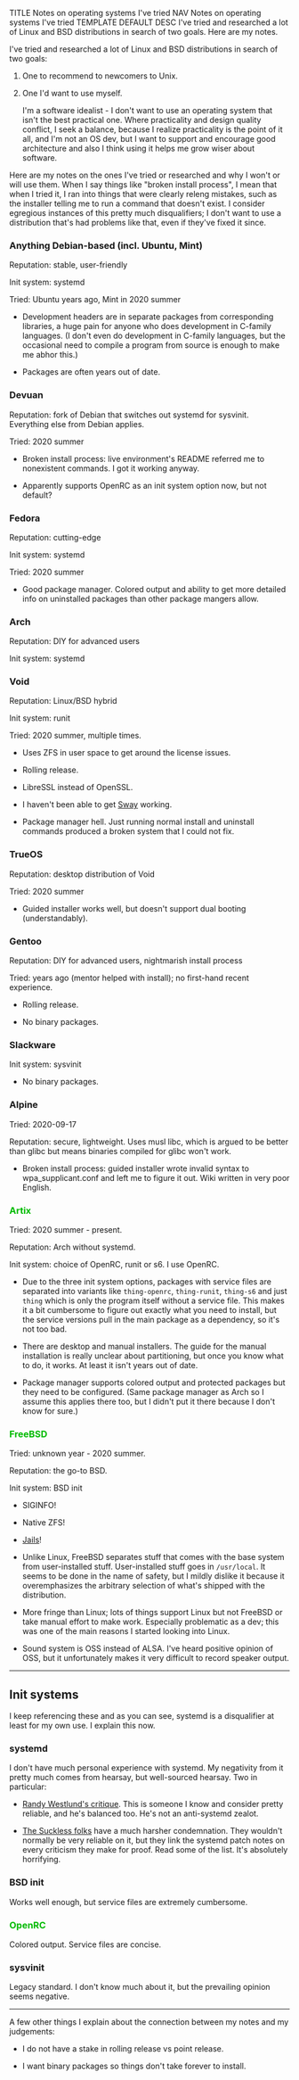 TITLE Notes on operating systems I've tried
NAV Notes on operating systems I've tried
TEMPLATE DEFAULT
DESC I've tried and researched a lot of Linux and BSD distributions in search of two goals. Here are my notes.

<style>
.good {
	color: #0b0;
}
:root[data-theme=dark] .good {
	color: #0f0;
}
</style>

I've tried and researched a lot of Linux and BSD distributions in search of two goals:

1. One to recommend to newcomers to Unix.

2. One I'd want to use myself.

	I'm a software idealist - I don't want to use an operating system that isn't the best practical one. Where practicality and design quality conflict, I seek a balance, because I realize practicality is the point of it all, and I'm not an OS dev, but I want to support and encourage good architecture and also I think using it helps me grow wiser about software.

Here are my notes on the ones I've tried or researched and why I won't or will use them. When I say things like "broken install process", I mean that when I tried it, I ran into things that were clearly releng mistakes, such as the installer telling me to run a command that doesn't exist. I consider egregious instances of this pretty much disqualifiers; I don't want to use a distribution that's had problems like that, even if they've fixed it since.

### <span class="bad">Anything Debian-based (incl. Ubuntu, Mint)</span>

Reputation: stable, user-friendly

Init system: systemd

Tried: Ubuntu years ago, Mint in 2020 summer

* Development headers are in separate packages from corresponding libraries, a huge pain for anyone who does development in C-family languages. (I don't even do development in C-family languages, but the occasional need to compile a program from source is enough to make me abhor this.)

* Packages are often years out of date.

### <span class="bad">Devuan</span>

Reputation: fork of Debian that switches out systemd for sysvinit. Everything else from Debian applies.

Tried: 2020 summer

* Broken install process: live environment's README referred me to nonexistent commands. I got it working anyway.

* Apparently supports OpenRC as an init system option now, but not default?

### Fedora

Reputation: cutting-edge

Init system: systemd

Tried: 2020 summer

* Good package manager. Colored output and ability to get more detailed info on uninstalled packages than other package mangers allow.

### <span class="bad">Arch</span>

Reputation: DIY for advanced users

Init system: systemd

### <span class="mixed">Void</span>

Reputation: Linux/BSD hybrid

Init system: runit

Tried: 2020 summer, multiple times.

* Uses ZFS in user space to get around the license issues.

* Rolling release.

* LibreSSL instead of OpenSSL.

* I haven't been able to get [Sway](https://swaywm.org) working.

* Package manager hell. Just running normal install and uninstall commands produced a broken system that I could not fix.

### <span class="mixed">TrueOS</span>

Reputation: desktop distribution of Void

Tried: 2020 summer

* Guided installer works well, but doesn't support dual booting (understandably).

### <span class="bad">Gentoo<span>

Reputation: DIY for advanced users, nightmarish install process

Tried: years ago (mentor helped with install); no first-hand recent experience.

* Rolling release.

* No binary packages.

### <span class="bad">Slackware</span>

Init system: sysvinit

* No binary packages.

### <span class="bad">Alpine</span>

Tried: 2020-09-17

Reputation: secure, lightweight. Uses musl libc, which is argued to be better than glibc but means binaries compiled for glibc won't work.

* Broken install process: guided installer wrote invalid syntax to wpa_supplicant.conf and left me to figure it out. Wiki written in very poor English.

### <span class="good">Artix</span>

Tried: 2020 summer - present.

Reputation: Arch without systemd.

Init system: choice of OpenRC, runit or s6. I use OpenRC.

* Due to the three init system options, packages with service files are separated into variants like `thing-openrc`, `thing-runit`, `thing-s6` and just `thing` which is only the program itself without a service file. This makes it a bit cumbersome to figure out exactly what you need to install, but the service versions pull in the main package as a dependency, so it's not too bad.

* There are desktop and manual installers. The guide for the manual installation is really unclear about partitioning, but once you know what to do, it works. At least it isn't years out of date.

* Package manager supports colored output and protected packages but they need to be configured. (Same package manager as Arch so I assume this applies there too, but I didn't put it there because I don't know for sure.)

### <span class="good">FreeBSD</span>

Tried: unknown year - 2020 summer.

Reputation: the go-to BSD.

Init system: BSD init

* SIGINFO!

* Native ZFS!

* [Jails](https://www.freebsd.org/doc/handbook/jails.html)!

* Unlike Linux, FreeBSD separates stuff that comes with the base system from user-installed stuff. User-installed stuff goes in `/usr/local`. It seems to be done in the name of safety, but I mildly dislike it because it overemphasizes the arbitrary selection of what's shipped with the distribution.

* More fringe than Linux; lots of things support Linux but not FreeBSD or take manual effort to make work. Especially problematic as a dev; this was one of the main reasons I started looking into Linux.

* Sound system is OSS instead of ALSA. I've heard positive opinion of OSS, but it unfortunately makes it very difficult to record speaker output.

---

## Init systems

I keep referencing these and as you can see, systemd is a disqualifier at least for my own use. I explain this now.

### <span class="bad">systemd</span>

I don't have much personal experience with systemd. My negativity from it pretty much comes from hearsay, but well-sourced hearsay. Two in particular:

* [Randy Westlund's critique](https://www.textplain.net/blog/2015/problems-with-systemd-and-why-i-like-bsd-init/). This is someone I know and consider pretty reliable, and he's balanced too. He's not an anti-systemd zealot.

* [The Suckless folks](https://suckless.org/sucks/systemd/) have a much harsher condemnation. They wouldn't normally be very reliable on it, but they link the systemd patch notes on every criticism they make for proof. Read some of the list. It's absolutely horrifying.

### BSD init

Works well enough, but service files are extremely cumbersome.

### <span class="good">OpenRC</span>

Colored output. Service files are concise.

### sysvinit

Legacy standard. I don't know much about it, but the prevailing opinion seems negative.

---

A few other things I explain about the connection between my notes and my judgements: 

* I do not have a stake in rolling release vs point release.

* I want binary packages so things don't take forever to install.
